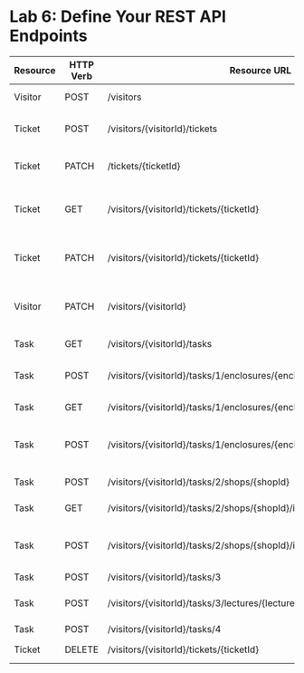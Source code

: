 # Lab 6: Define Your REST API Endpoints

| Resource  | HTTP Verb | Resource URL                                                           | Use Case                                 |
|-----------|-----------|------------------------------------------------------------------------|------------------------------------------|
| Visitor   | POST      | /visitors                                                              | Register new visitor                     |
| Ticket    | POST      | /visitors/{visitorId}/tickets                                          | Visitor {visitorId} buys a ticket        |
| Ticket    | PATCH     | /tickets/{ticketId}                                                    | Update owner of ticket                   |
| Ticket    | GET       | /visitors/{visitorId}/tickets/{ticketId}                               | Get information on ticket of visitor     |
| Ticket    | PATCH     | /visitors/{visitorId}/tickets/{ticketId}                               | Update status of ticket to USED          |
| Visitor   | PATCH     | /visitors/{visitorId}                                                  | Update insideZoo of visitor (enter/leave)|
| Task      | GET       | /visitors/{visitorId}/tasks                                            | Get available tasks                      |
| Task      | POST      | /visitors/{visitorId}/tasks/1/enclosures/{enclosureId}                 | Visit Enclosure {enclosureId}            |
| Task      | GET       | /visitors/{visitorId}/tasks/1/enclosures/{enclosureId}/animals         | Get available animals                    |
| Task      | POST      | /visitors/{visitorId}/tasks/1/enclosures/{enclosureId}/animals/{animalId} | Feed animal {animalId} of enclosure {enclosureId} |
| Task      | POST      | /visitors/{visitorId}/tasks/2/shops/{shopId}                           | Visit Shop {shopId}                      |
| Task      | GET       | /visitors/{visitorId}/tasks/2/shops/{shopId}/items                     | Get available items                      |
| Task      | POST      | /visitors/{visitorId}/tasks/2/shops/{shopId}/items/{itemId}            | Buy item {itemId} of shop {shopId}       |
| Task      | POST      | /visitors/{visitorId}/tasks/3                                          | Visit Hospital                           |
| Task      | POST      | /visitors/{visitorId}/tasks/3/lectures/{lectureId}                     | Listen to lecture {lectureId}            |
| Task      | POST      | /visitors/{visitorId}/tasks/4                                          | Leave Zoo                                |
| Ticket    | DELETE    | /visitors/{visitorId}/tickets/{ticketId}                               | Remove used ticket                       |